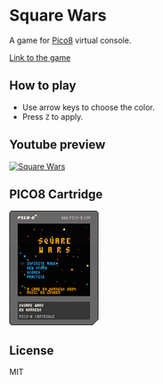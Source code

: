 # Square Wars

A game for [Pico8](https://www.lexaloffle.com/pico-8.php) virtual console.

[Link to the game](https://www.lexaloffle.com/bbs/?tid=144970)

## How to play

- Use arrow keys to choose the color.
- Press `Z` to apply.

## Youtube preview

<!-- https://www.youtube.com/watch?v=R4EBgkI0ZOI -->

[![Square Wars](https://img.youtube.com/vi/R4EBgkI0ZOI/0.jpg)](https://www.youtube.com/watch?v=R4EBgkI0ZOI)


## PICO8 Cartridge

![Square Wars](https://github.com/klen/square-wars/blob/main/sw.p8.png?raw=true)

## License

MIT
